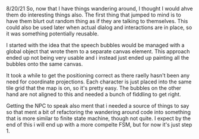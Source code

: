 8/20/21
So, now that I have things wandering around, I thought I would ahve them do interesting things also. The first thing that jumped to mind is to have them blurt out random thing as if they are talking to themselves. This could also be used later when actual dialog and interactions are in place, so it was something potentially reusable.

I started with the idea that the speech bubbles would be managed with a global object that wrote them to a separate canvas element. This approach ended up not being very usable and i instead just ended up painting all the bubbles onto the same canvas.

It took a while to get the positioning correct as there raelly hasn't been any need for coordinate projections. Each character is just placed into the same tile grid that the map is on, so it's pretty easy. The bubbles on the other hand are not aligned to this and needed a bunch of fiddling to get right.

Getting the NPC to speak also ment that i needed a source of things to say so that ment a bit of refactoring the wandering around code into something that is more similar to finite state machine, though not quite. I expect by the end of this i will end up with a more compelte FSM, but for now it's just step 1.